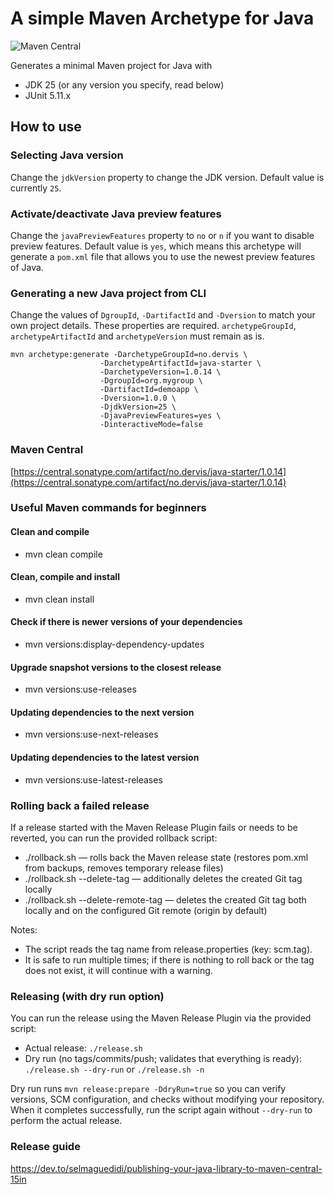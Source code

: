 # A simple Maven Archetype for Java
![Maven Central](https://img.shields.io/maven-central/v/no.dervis/java-starter?style=flat-square)

Generates a minimal Maven project for Java with

- JDK 25 (or any version you specify, read below)
- JUnit 5.11.x

## How to use

### Selecting Java version
Change the `jdkVersion` property to change the JDK version. Default value is currently `25`.

### Activate/deactivate Java preview features
Change the `javaPreviewFeatures` property to `no` or `n` if you want to disable preview features. Default value is `yes`, which means this archetype will generate a `pom.xml` file that allows you to use the newest preview features of Java.

### Generating a new Java project from CLI
Change the values of `DgroupId`, `-DartifactId` and `-Dversion` to match your own project details. These properties are required. `archetypeGroupId`, `archetypeArtifactId` and `archetypeVersion` must remain as is.

```
mvn archetype:generate -DarchetypeGroupId=no.dervis \
                    -DarchetypeArtifactId=java-starter \
                    -DarchetypeVersion=1.0.14 \
                    -DgroupId=org.mygroup \
                    -DartifactId=demoapp \
                    -Dversion=1.0.0 \
                    -DjdkVersion=25 \
                    -DjavaPreviewFeatures=yes \
                    -DinteractiveMode=false
```

### Maven Central
[https://central.sonatype.com/artifact/no.dervis/java-starter/1.0.14](https://central.sonatype.com/artifact/no.dervis/java-starter/1.0.14)

### Useful Maven commands for beginners
#### Clean and compile

- mvn clean compile

#### Clean, compile and install

- mvn clean install

#### Check if there is newer versions of your dependencies
- mvn versions:display-dependency-updates

#### Upgrade snapshot versions to the closest release
- mvn versions:use-releases

#### Updating dependencies to the next version
- mvn versions:use-next-releases

#### Updating dependencies to the latest version
- mvn versions:use-latest-releases

### Rolling back a failed release
If a release started with the Maven Release Plugin fails or needs to be reverted, you can run the provided rollback script:

- ./rollback.sh — rolls back the Maven release state (restores pom.xml from backups, removes temporary release files)
- ./rollback.sh --delete-tag — additionally deletes the created Git tag locally
- ./rollback.sh --delete-remote-tag — deletes the created Git tag both locally and on the configured Git remote (origin by default)

Notes:
- The script reads the tag name from release.properties (key: scm.tag).
- It is safe to run multiple times; if there is nothing to roll back or the tag does not exist, it will continue with a warning.

### Releasing (with dry run option)
You can run the release using the Maven Release Plugin via the provided script:

- Actual release: `./release.sh`
- Dry run (no tags/commits/push; validates that everything is ready): `./release.sh --dry-run` or `./release.sh -n`

Dry run runs `mvn release:prepare -DdryRun=true` so you can verify versions, SCM configuration, and checks without modifying your repository. When it completes successfully, run the script again without `--dry-run` to perform the actual release.

### Release guide

https://dev.to/selmaguedidi/publishing-your-java-library-to-maven-central-15in